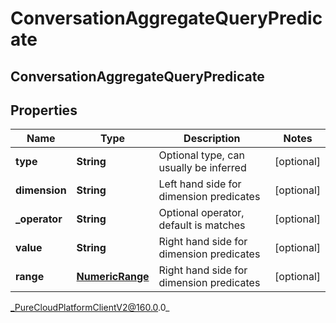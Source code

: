 # ConversationAggregateQueryPredicate

## ConversationAggregateQueryPredicate

## Properties

|Name | Type | Description | Notes|
|------------ | ------------- | ------------- | -------------|
| **type** | **String** | Optional type, can usually be inferred | [optional] |
| **dimension** | **String** | Left hand side for dimension predicates | [optional] |
| **_operator** | **String** | Optional operator, default is matches | [optional] |
| **value** | **String** | Right hand side for dimension predicates | [optional] |
| **range** | [**NumericRange**](NumericRange) | Right hand side for dimension predicates | [optional] |



_PureCloudPlatformClientV2@160.0.0_
